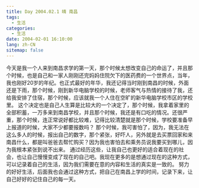 ```yaml
---
title: Day 2004.02.1 晴 南昌
tags:
  - 生活
categories:
  - 生活
date: 2004-02-01 16:10:00
lang: zh-CN
sitemap: false
---
```

今天是我一个人来到南昌求学的第一天，那个时候太想改变自己的命运了，并且那个时候，也是自己和一家人刚刚还完妈妈住院欠下的医药费的一个世界点，当年，我也刚好20岁的年纪。也正式最好的年华，我还记得当时刚到南昌的时候，外面还是下雨，那个时候，刚到新华电脑学校的时候，老师客气与热情的接待了我，还给我安排了住宿，那个时候，应该就我一个人住在空旷的新华电脑学校市区的学校里。
这个决定也是自己人生算是比较大的一个决定了，那个时候，我拿着家里的全部积蓄，一万多来到南昌学校，并且那个时候，我还是有口吃的情况。还很严重，那个时候，连正常说好都比较难，记得比较清楚就是那个时候，学校要准备早上报道的时候，大家不少都要报数吗？ 那个时候，我可害怕了，因为，我无法在这么多人的时候，报出自己的数字，那个紧张，好吓人，另外就是去买票回家和来南昌什么，都是叫爸爸去帮忙购买？因为我也害怕去和乘务员说我要买到哪儿，因为我根本紧张到说不出来。
通过经历这些，让我自己也更好的适合着现在的社会，也让自己慢慢变成了现在的自己吧。我现在更多的是想通过现在的这种方式，可以记录着自己的生活，因为我们需要在意的内容和生活的真实是一致的。
努力的好好生活，后面我也会通过这种方式，把自己在南昌上学的时间，记录下来，让自己好好的记住自己的每一天。
